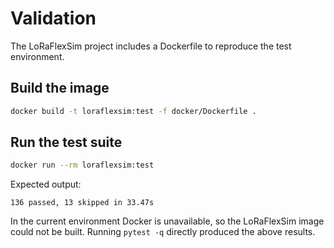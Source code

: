 # Validation

The LoRaFlexSim project includes a Dockerfile to reproduce the test environment.

## Build the image

```bash
docker build -t loraflexsim:test -f docker/Dockerfile .
```

## Run the test suite

```bash
docker run --rm loraflexsim:test
```

Expected output:

```
136 passed, 13 skipped in 33.47s
```

In the current environment Docker is unavailable, so the LoRaFlexSim image could not be built. Running `pytest -q` directly produced the above results.
